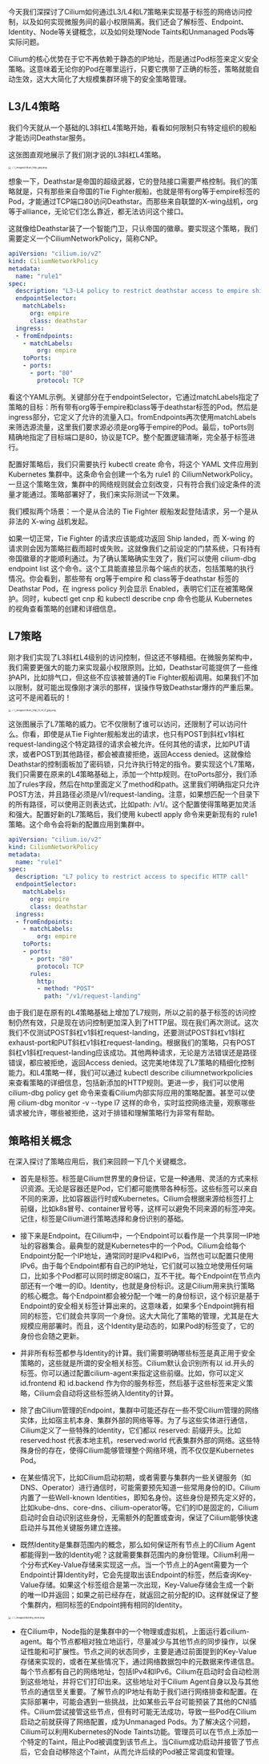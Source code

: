今天我们深探讨了Cilium如何通过L3/L4和L7策略来实现基于标签的网络访问控制，以及如何实现微服务间的最小权限隔离。我们还会了解标签、Endpoint、Identity、Node等关键概念，以及如何处理Node Taints和Unmanaged Pods等实际问题。

Cilium的核心优势在于它不再依赖于静态的IP地址，而是通过Pod标签来定义安全策略。这意味着无论你的Pod在哪里运行，只要它携带了正确的标签，策略就能自动生效，这大大简化了大规模集群环境下的安全策略管理。

## L3/L4策略

我们今天就从一个基础的L3斜杠L4策略开始，看看如何限制只有特定组织的舰船才能访问Deathstar服务。

这张图直观地展示了我们刚才说的L3斜杠L4策略。

<img src="https://docs.cilium.io/en/stable/_images/cilium_http_gsg.png" alt="../../_images/cilium_http_gsg.png" style="zoom: 33%;" />

想象一下，Deathstar是帝国的超级武器，它的登陆接口需要严格控制。我们的策略就是，只有那些来自帝国的Tie Fighter舰船，也就是带有org等于empire标签的Pod，才能通过TCP端口80访问Deathstar。而那些来自联盟的X-wing战机，org等于alliance，无论它们怎么靠近，都无法访问这个接口。

这就像给Deathstar装了一个智能门卫，只认帝国的徽章。要实现这个策略，我们需要定义一个CiliumNetworkPolicy，简称CNP。

```yaml
apiVersion: "cilium.io/v2"
kind: CiliumNetworkPolicy
metadata:
  name: "rule1"
spec:
  description: "L3-L4 policy to restrict deathstar access to empire ships only"
  endpointSelector:
    matchLabels:
      org: empire
      class: deathstar
  ingress:
  - fromEndpoints:
    - matchLabels:
        org: empire
    toPorts:
    - ports:
      - port: "80"
        protocol: TCP
```

看这个YAML示例。关键部分在于endpointSelector，它通过matchLabels指定了策略的目标：所有带有org等于empire和class等于deathstar标签的Pod。然后是ingress部分，它定义了允许的流量入口。fromEndpoints再次使用matchLabels来筛选源流量，这里我们要求源必须是org等于empire的Pod。最后，toPorts则精确地指定了目标端口是80，协议是TCP。整个配置逻辑清晰，完全基于标签进行。

配置好策略后，我们只需要执行 kubectl create 命令，将这个 YAML 文件应用到 Kubernetes 集群中。这条命令会创建一个名为 rule1 的 CiliumNetworkPolicy。一旦这个策略生效，集群中的网络规则就会立刻改变，只有符合我们设定条件的流量才能通过。策略部署好了，我们来实际测试一下效果。

我们模拟两个场景：一个是从合法的 Tie Fighter 舰船发起登陆请求，另一个是从非法的 X-wing 战机发起。

如果一切正常，Tie Fighter 的请求应该能成功返回 Ship landed，而 X-wing 的请求则会因为策略拦截而超时或失败。这就像我们之前设定的门禁系统，只有持有帝国徽章的才能顺利通过。为了确认策略确实生效了，我们可以使用 cilium-dbg endpoint list 这个命令。这个工具能直接显示每个端点的状态，包括策略的执行情况。你会看到，那些带有 org等于empire 和 class等于deathstar 标签的 Deathstar Pod，在 ingress policy 列会显示 Enabled，表明它们正在被策略保护。同时，kubectl get cnp 和 kubectl describe cnp 命令也能从 Kubernetes 的视角查看策略的创建和详细信息。

## L7策略

刚才我们实现了L3斜杠L4级别的访问控制，但这还不够精细。在微服务架构中，我们需要更强大的能力来实现最小权限原则。比如，Deathstar可能提供了一些维护API，比如排气口，但这些不应该被普通的Tie Fighter舰船调用。如果我们不加以限制，就可能出现像刚才演示的那样，误操作导致Deathstar爆炸的严重后果。这可不是闹着玩的！

<img src="https://docs.cilium.io/en/stable/_images/cilium_http_l3_l4_l7_gsg.png" alt="../../_images/cilium_http_l3_l4_l7_gsg.png" style="zoom:33%;" />

这张图展示了L7策略的威力。它不仅限制了谁可以访问，还限制了可以访问什么。你看，即使是从Tie Fighter舰船发出的请求，也只有POST到斜杠v1斜杠request-landing这个特定路径的请求会被允许。任何其他的请求，比如PUT请求，或者POST到其他路径，都会被直接拒绝，返回Access denied。这就像给Deathstar的控制面板加了密码锁，只允许执行特定的指令。要实现这个L7策略，我们只需要在原来的L4策略基础上，添加一个http规则。在toPorts部分，我们添加了rules字段，然后在http里面定义了method和path。这里我们明确指定只允许POST方法，并且路径必须是/v1/request-landing。注意，如果想匹配一个目录下的所有路径，可以使用正则表达式，比如path: /v1/。这个配置使得策略更加灵活和强大。配置好新的L7策略后，我们使用 kubectl apply 命令来更新现有的 rule1 策略。这个命令会将新的配置应用到集群中。

```yaml
apiVersion: "cilium.io/v2"
kind: CiliumNetworkPolicy
metadata:
  name: "rule1"
spec:
  description: "L7 policy to restrict access to specific HTTP call"
  endpointSelector:
    matchLabels:
      org: empire
      class: deathstar
  ingress:
  - fromEndpoints:
    - matchLabels:
        org: empire
    toPorts:
    - ports:
      - port: "80"
        protocol: TCP
      rules:
        http:
        - method: "POST"
          path: "/v1/request-landing"
```

由于我们是在原有的L4策略基础上增加了L7规则，所以之前的基于标签的访问控制仍然有效，只是现在访问控制更加深入到了HTTP层。现在我们再次测试。这次我们不仅测试POST斜杠v1斜杠request-landing，还要测试POST斜杠v1斜杠exhaust-port和PUT斜杠v1斜杠request-landing。根据我们的策略，只有POST斜杠v1斜杠request-landing应该成功。其他两种请求，无论是方法错误还是路径错误，都应被拒绝，返回Access denied。这完美地体现了L7策略的精细化控制能力。和L4策略一样，我们可以通过 kubectl describe ciliumnetworkpolicies 来查看策略的详细信息，包括新添加的HTTP规则。更进一步，我们可以使用 cilium-dbg policy get 命令来查看Cilium内部实际应用的策略配置。甚至可以使用 cilium-dbg monitor -v --type l7 这样的命令，实时监控网络流量，观察哪些请求被允许，哪些被拒绝，这对于排错和理解策略行为非常有帮助。

## 策略相关概念

在深入探讨了策略应用后，我们来回顾一下几个关键概念。

- 首先是标签。标签是Cilium世界里的身份证，它是一种通用、灵活的方式来标识资源。无论是容器还是Pod，它们都可能携带各种标签。这些标签可以来自不同的来源，比如容器运行时或Kubernetes。Cilium会根据来源给标签打上前缀，比如k8s冒号、container冒号等，这样可以避免不同来源的标签冲突。记住，标签是Cilium进行策略选择和身份识别的基础。

- 接下来是Endpoint。在Cilium中，一个Endpoint可以看作是一个共享同一IP地址的容器集合。最典型的就是Kubernetes中的一个Pod。Cilium会给每个Endpoint分配一个IP地址，通常同时是IPv4和IPv6，当然也可以配置只使用IPv6。由于每个Endpoint都有自己的IP地址，它们就可以独立地使用任何端口，比如多个Pod都可以同时绑定80端口，互不干扰。每个Endpoint在节点内部还有一个唯一的ID。Identity，也就是身份标识。这是Cilium用来执行策略的核心概念。每个Endpoint都会被分配一个唯一的身份标识，这个标识是基于Endpoint的安全相关标签计算出来的。这意味着，如果多个Endpoint拥有相同的标签，它们就会共享同一个身份。这大大简化了策略的管理，尤其是在大规模应用部署时。而且，这个Identity是动态的，如果Pod的标签变了，它的身份也会随之更新。

- 并非所有标签都参与Identity的计算。我们需要明确哪些标签是真正用于安全策略的，这些就是所谓的安全相关标签。Cilium默认会识别所有以 id.开头的标签。你可以通过配置cilium-agent来指定这些前缀。比如，你可以定义 id.frontend 和 id.backend 作为你的服务标签，然后基于这些标签来定义策略，Cilium会自动将这些标签纳入Identity的计算。

- 除了由Cilium管理的Endpoint，集群中可能还存在一些不受Cilium管理的网络实体，比如宿主机本身、集群外部的网络等等。为了与这些实体进行通信，Cilium定义了一些特殊的Identity，它们都以 reserved: 前缀开头。比如 reserved:host 代表本地主机，reserved:world 代表集群外部的网络。这些特殊身份的存在，使得Cilium能够管理整个网络环境，而不仅仅是Kubernetes Pod。

- 在某些情况下，比如Cilium启动初期，或者需要与集群内一些关键服务（如DNS、Operator）进行通信时，可能需要预先知道一些常用身份的ID。Cilium内置了一些Well-known Identities，即知名身份。这些身份是预先定义好的，比如kube-dns、core-dns、cilium-operator等。它们的ID是固定的，Cilium启动时会自动识别这些身份，无需额外的配置或查询，保证了Cilium能够快速启动并与其他关键服务建立连接。

- 既然Identity是集群范围内的概念，那么如何保证所有节点上的Cilium Agent都能得到一致的Identity呢？这就需要集群范围内的身份管理。Cilium利用一个分布式Key-Value存储来实现这一点。当一个节点上的Agent需要为一个Endpoint计算Identity时，它会先提取出该Endpoint的标签，然后查询Key-Value存储。如果这个标签组合是第一次出现，Key-Value存储会生成一个新的唯一ID并返回；如果之前已经存在，就返回之前分配的ID。这样就保证了整个集群内，相同标签的Endpoint拥有相同的Identity。


<img src="https://docs.cilium.io/en/stable/_images/identity_store.png" alt="../../_images/identity_store.png" style="zoom:33%;" />

- 在Cilium中，Node指的是集群中的一个物理或虚拟机，上面运行着cilium-agent。每个节点都相对独立地运行，尽量减少与其他节点的同步操作，以保证性能和可扩展性。节点之间的状态同步，主要是通过前面提到的Key-Value存储来实现的，或者在某些情况下，通过网络数据包中的元数据来传递信息。每个节点都有自己的网络地址，包括IPv4和IPv6。Cilium在启动时会自动检测到这些地址，并将它们打印出来。这些地址对于Cilium Agent自身以及与其他节点的通信至关重要。了解节点的IP地址有助于我们进行网络排查和配置。在实际部署中，可能会遇到一些挑战，比如某些云平台可能预装了其他的CNI插件。Cilium尝试接管这些节点，但有时可能无法成功，导致一些Pod在Cilium启动之前就获得了网络配置，成为Unmanaged Pods。为了解决这个问题，Cilium可以利用Kubernetes的Node Taints功能。管理员可以在节点上添加一个特定的Taint，阻止Pod被调度到该节点上。当Cilium成功启动并接管了节点后，它会自动移除这个Taint，从而允许后续的Pod被正常调度和管理。